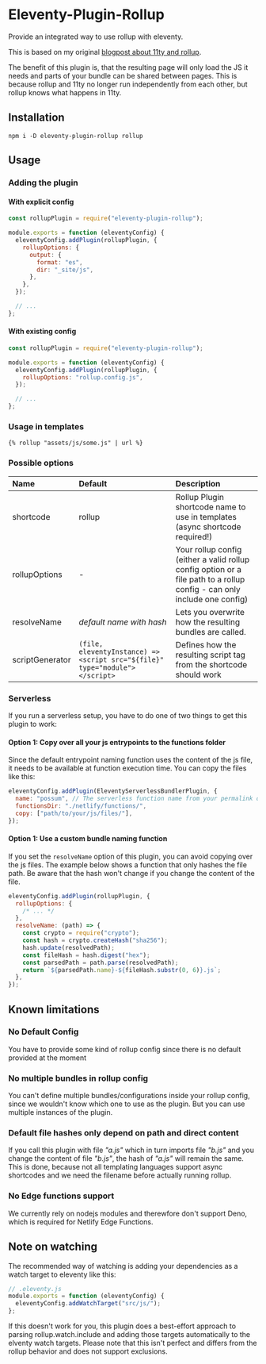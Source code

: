 # Eleventy-Plugin-Rollup

Provide an integrated way to use rollup with eleventy.

This is based on my original [blogpost about 11ty and rollup](https://www.hoeser.dev/blog/2021-02-28-11ty-and-rollup/).

The benefit of this plugin is, that the resulting page will only load the JS it needs and parts of your bundle can be shared between pages.
This is because rollup and 11ty no longer run independently from each other, but rollup knows what happens in 11ty.

## Installation

```
npm i -D eleventy-plugin-rollup rollup
```

## Usage

### Adding the plugin

#### With explicit config

```js
const rollupPlugin = require("eleventy-plugin-rollup");

module.exports = function (eleventyConfig) {
  eleventyConfig.addPlugin(rollupPlugin, {
    rollupOptions: {
      output: {
        format: "es",
        dir: "_site/js",
      },
    },
  });

  // ...
};
```

#### With existing config

```js
const rollupPlugin = require("eleventy-plugin-rollup");

module.exports = function (eleventyConfig) {
  eleventyConfig.addPlugin(rollupPlugin, {
    rollupOptions: "rollup.config.js",
  });

  // ...
};
```

### Usage in templates

```liquid
{% rollup "assets/js/some.js" | url %}
```

### Possible options

| Name            | Default                                                      | Description                                                  |
| :-------------- | :----------------------------------------------------------- | :----------------------------------------------------------- |
| shortcode       | rollup                                                       | Rollup Plugin shortcode name to use in templates (async shortcode required!) |
| rollupOptions   | -                                                            | Your rollup config (either a valid rollup config option or a file path to a rollup config - can only include one config) |
| resolveName     | _default name with hash_                                     | Lets you overwrite how the resulting bundles are called.     |
| scriptGenerator | `(file, eleventyInstance) => <script src="${file}" type="module"></script>` | Defines how the resulting script tag from the shortcode should work |

### Serverless

If you run a serverless setup, you have to do one of two things to get this plugin to work:

#### Option 1: Copy over all your js entrypoints to the functions folder

Since the default entrypoint naming function uses the content of the js file, it needs to be available at function execution time. You can copy the files like this:

```js
eleventyConfig.addPlugin(EleventyServerlessBundlerPlugin, {
  name: "possum", // The serverless function name from your permalink object
  functionsDir: "./netlify/functions/",
  copy: ["path/to/your/js/files/"],
});
```

#### Option 1: Use a custom bundle naming function

If you set the `resolveName` option of this plugin, you can avoid copying over the js files.
The example below shows a function that only hashes the file path. Be aware that the hash won't change if you change the content of the file.

```js
eleventyConfig.addPlugin(rollupPlugin, {
  rollupOptions: {
    /* ... */
  },
  resolveName: (path) => {
    const crypto = require("crypto");
    const hash = crypto.createHash("sha256");
    hash.update(resolvedPath);
    const fileHash = hash.digest("hex");
    const parsedPath = path.parse(resolvedPath);
    return `${parsedPath.name}-${fileHash.substr(0, 6)}.js`;
  },
});
```

## Known limitations

### No Default Config

You have to provide some kind of rollup config since there is no default provided at the moment

### No multiple bundles in rollup config

You can't define multiple bundles/configurations inside your rollup config, since we wouldn't know which one to use as the plugin.
But you can use multiple instances of the plugin.

### Default file hashes only depend on path and direct content

If you call this plugin with file _"a.js"_ which in turn imports file _"b.js"_ and you change the content of file _"b.js"_, the hash of _"a.js"_ will remain the same.
This is done, because not all templating languages support async shortcodes and we need the filename before actually running rollup.

### No Edge functions support

We currently rely on nodejs modules and therewfore don't support Deno, which is required for Netlify Edge Functions.

## Note on watching

The recommended way of watching is adding your dependencies as a watch target to eleventy like this:

```js
// .eleventy.js
module.exports = function (eleventyConfig) {
  eleventyConfig.addWatchTarget("src/js/");
};
```

If this doesn't work for you, this plugin does a best-effort approach to parsing rollup.watch.include and adding those targets automatically to the elventy watch targets.
Please note that this isn't perfect and differs from the rollup behavior and does not support exclusions.

